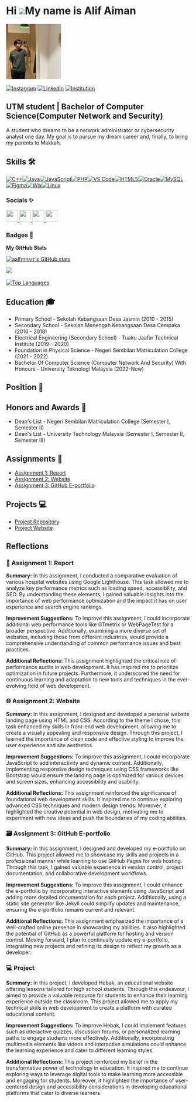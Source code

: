 Hi ![](https://user-images.githubusercontent.com/18350557/176309783-0785949b-9127-417c-8b55-ab5a4333674e.gif)My name is Alif Aiman
==================================================================================================================================


<img src="image/pict.jpg" alt="Profile Picture" width="150" height="150">

[![Instagram](https://img.shields.io/badge/Instagram-E4405F?style=for-the-badge&logo=instagram&logoColor=white)](https://instagram.com/yourprofile)
[![LinkedIn](https://img.shields.io/badge/LinkedIn-0A66C2?style=for-the-badge&logo=linkedin&logoColor=white)](https://linkedin.com/in/yourprofile)
[![Institution](https://img.shields.io/badge/Institution-0078D4?style=for-the-badge&logo=Microsoft&logoColor=white)](https://yourinstitution.com)

UTM student | Bachelor of Computer Science(Computer Network and Security)
-------------------------------------------------------------------------

A student who dreams to be a network administrator or cybersecurity analyst one day. My goal is to pursue my dream career and, finally, to bring my parents to Makkah.

## Skills 🛠️

<p align="left">
<a href="https://docs.microsoft.com/en-us/cpp/?view=msvc-170" target="_blank" rel="noreferrer"><img src="https://raw.githubusercontent.com/danielcranney/readme-generator/main/public/icons/skills/cplusplus-colored.svg" width="36" height="36" alt="C++" /></a><a href="https://www.oracle.com/java/" target="_blank" rel="noreferrer"><img src="https://raw.githubusercontent.com/danielcranney/readme-generator/main/public/icons/skills/java-colored.svg" width="36" height="36" alt="Java" /></a><a href="https://developer.mozilla.org/en-US/docs/Web/JavaScript" target="_blank" rel="noreferrer"><img src="https://raw.githubusercontent.com/danielcranney/readme-generator/main/public/icons/skills/javascript-colored.svg" width="36" height="36" alt="JavaScript" /></a><a href="https://www.php.net/" target="_blank" rel="noreferrer"><img src="https://raw.githubusercontent.com/danielcranney/readme-generator/main/public/icons/skills/php-colored.svg" width="36" height="36" alt="PHP" /></a><a href="https://code.visualstudio.com/" target="_blank" rel="noreferrer"><img src="https://raw.githubusercontent.com/danielcranney/readme-generator/main/public/icons/skills/visualstudiocode.svg" width="36" height="36" alt="VS Code" /></a><a href="https://developer.mozilla.org/en-US/docs/Glossary/HTML5" target="_blank" rel="noreferrer"><img src="https://raw.githubusercontent.com/danielcranney/readme-generator/main/public/icons/skills/html5-colored.svg" width="36" height="36" alt="HTML5" /></a><a href="https://www.oracle.com/uk/index.html" target="_blank" rel="noreferrer"><img src="https://raw.githubusercontent.com/danielcranney/readme-generator/main/public/icons/skills/oracle-colored.svg" width="36" height="36" alt="Oracle" /></a><a href="https://www.mysql.com/" target="_blank" rel="noreferrer"><img src="https://raw.githubusercontent.com/danielcranney/readme-generator/main/public/icons/skills/mysql-colored.svg" width="36" height="36" alt="MySQL" /></a><a href="https://www.figma.com/" target="_blank" rel="noreferrer"><img src="https://raw.githubusercontent.com/danielcranney/readme-generator/main/public/icons/skills/figma-colored.svg" width="36" height="36" alt="Figma" /></a><a href="https://wix.com" target="_blank" rel="noreferrer"><img src="https://raw.githubusercontent.com/danielcranney/readme-generator/main/public/icons/skills/wix-colored.svg" width="36" height="36" alt="Wix" /></a><a href="https://www.linux.org" target="_blank" rel="noreferrer"><img src="https://raw.githubusercontent.com/danielcranney/readme-generator/main/public/icons/skills/linux-colored.svg" width="36" height="36" alt="Linux" /></a>
</p>

### Socials ✨

<p align="left"> <a href="https://www.github.com/aalfmnsrr" target="_blank" rel="noreferrer"> <picture> <source media="(prefers-color-scheme: dark)" srcset="https://raw.githubusercontent.com/danielcranney/readme-generator/main/public/icons/socials/github-dark.svg" /> <source media="(prefers-color-scheme: light)" srcset="https://raw.githubusercontent.com/danielcranney/readme-generator/main/public/icons/socials/github.svg" /> <img src="https://raw.githubusercontent.com/danielcranney/readme-generator/main/public/icons/socials/github.svg" width="32" height="32" /> </picture> </a> <a href="http://www.instagram.com/alfmnsrr" target="_blank" rel="noreferrer"> <picture> <source media="(prefers-color-scheme: dark)" srcset="https://raw.githubusercontent.com/danielcranney/readme-generator/main/public/icons/socials/instagram-dark.svg" /> <source media="(prefers-color-scheme: light)" srcset="https://raw.githubusercontent.com/danielcranney/readme-generator/main/public/icons/socials/instagram.svg" /> <img src="https://raw.githubusercontent.com/danielcranney/readme-generator/main/public/icons/socials/instagram.svg" width="32" height="32" /> </picture> </a> <a href="https://www.linkedin.com/in/alif-aiman-084bab253/" target="_blank" rel="noreferrer"> <picture> <source media="(prefers-color-scheme: dark)" srcset="https://raw.githubusercontent.com/danielcranney/readme-generator/main/public/icons/socials/linkedin-dark.svg" /> <source media="(prefers-color-scheme: light)" srcset="https://raw.githubusercontent.com/danielcranney/readme-generator/main/public/icons/socials/linkedin.svg" /> <img src="https://raw.githubusercontent.com/danielcranney/readme-generator/main/public/icons/socials/linkedin.svg" width="32" height="32" /> </picture> </a> <a href="https://www.x.com/Alifmnsr" target="_blank" rel="noreferrer"> <picture> <source media="(prefers-color-scheme: dark)" srcset="https://raw.githubusercontent.com/danielcranney/readme-generator/main/public/icons/socials/twitter-dark.svg" /> <source media="(prefers-color-scheme: light)" srcset="https://raw.githubusercontent.com/danielcranney/readme-generator/main/public/icons/socials/twitter.svg" /> <img src="https://raw.githubusercontent.com/danielcranney/readme-generator/main/public/icons/socials/twitter.svg" width="32" height="32" /> </picture> </a></p>

### Badges 💯

<b>My GitHub Stats</b>

<a href="http://www.github.com/aalfmnsrr"><img src="https://github-readme-stats.vercel.app/api?username=aalfmnsrr&show_icons=true&hide=&count_private=true&title_color=0891b2&text_color=ffffff&icon_color=0891b2&bg_color=1c1917&hide_border=true&show_icons=true" alt="aalfmnsrr's GitHub stats" /></a>

<a href="http://www.github.com/aalfmnsrr"><img src="https://github-readme-streak-stats.herokuapp.com/?user=aalfmnsrr&stroke=ffffff&background=1c1917&ring=0891b2&fire=0891b2&currStreakNum=ffffff&currStreakLabel=0891b2&sideNums=ffffff&sideLabels=ffffff&dates=ffffff&hide_border=true" /></a>

<a href="https://github.com/aalfmnsrr" align="left"><img src="https://github-readme-stats.vercel.app/api/top-langs/?username=aalfmnsrr&langs_count=10&title_color=0891b2&text_color=ffffff&icon_color=0891b2&bg_color=1c1917&hide_border=true&locale=en&custom_title=Top%20%Languages" alt="Top Languages" /></a>

## Education 🎓 

- Primary School - Sekolah Kebangsaan Desa Jasmin (2010 - 2015)
- Secondary School - Sekolah Menengah Kebangsaan Desa Cempaka (2016 - 2018)
- Electrical Engineering (Secondary School) - Tuaku Jaafar Technical Institute (2019 - 2020)
- Foundation in Physical Science - Negeri Sembilan Matriculation College (2021 - 2022)
- Bachelor Of Computer Science (Computer Network And Security) With Honours - University Teknologi Malaysia (2022-Now)

## Position 👊

<!-- Add your positions here -->

## Honors and Awards 🥇

- Dean's List - Negeri Sembilan Matriculation College (Semester I, Semester II)
- Dean's List - University Technology Malaysia (Semester I, Semester II, Semester III)
  

## Assignments 📑

- [Assignment 1: Report](https://github.com/aalfmnsrr/Web-Programming-23-24/blob/main/Assignment%201/Web%20Programming%20Assignment%20Group%208%20-%20Alif%20Aiman.pdf)
- [Assignment 2: Website](http://www.alif-aiman.rf.gd/)
- [Assignment 3: GitHub E-portfolio](https://github.com/your_github_username/your_eportfolio_repo)

## Projects 💻

- [Project Repository](https://github.com/aalfmnsrr/Web-Programming-23-24/tree/main/Project)
- [Project Website](https://alif-aiman-cem-hebak.000webhostapp.com/)

## Reflections

### 📄 Assignment 1: Report

**Summary:** In this assignment, I conducted a comparative evaluation of various hospital websites using Google Lighthouse. This task allowed me to analyze key performance metrics such as loading speed, accessibility, and SEO. By understanding these elements, I gained valuable insights into the importance of web performance optimization and the impact it has on user experience and search engine rankings.

**Improvement Suggestions:** To improve this assignment, I could incorporate additional web performance tools like GTmetrix or WebPageTest for a broader perspective. Additionally, examining a more diverse set of websites, including those from different industries, would provide a comprehensive understanding of common performance issues and best practices.

**Additional Reflections:** This assignment highlighted the critical role of performance audits in web development. It has inspired me to prioritize optimization in future projects. Furthermore, it underscored the need for continuous learning and adaptation to new tools and techniques in the ever-evolving field of web development.

### 🌐 Assignment 2: Website

**Summary:** In this assignment, I designed and developed a personal website landing page using HTML and CSS. According to the theme I chose, this task enhanced my skills in front-end web development, allowing me to create a visually appealing and responsive design. Through this project, I learned the importance of clean code and effective styling to improve the user experience and site aesthetics.

**Improvement Suggestions:** To improve this assignment, I could incorporate JavaScript to add interactivity and dynamic content. Additionally, implementing responsive design techniques using CSS frameworks like Bootstrap would ensure the landing page is optimized for various devices and screen sizes, enhancing accessibility and usability.

**Additional Reflections:** This assignment reinforced the significance of foundational web development skills. It inspired me to continue exploring advanced CSS techniques and modern design trends. Moreover, it highlighted the creative potential in web design, motivating me to experiment with new ideas and push the boundaries of my coding abilities.

### 🗃 Assignment 3: GitHub E-portfolio

**Summary:** In this assignment, I designed and developed my e-portfolio on GitHub. This project allowed me to showcase my skills and projects in a professional manner while learning to use GitHub Pages for web hosting. Through this task, I gained valuable experience in version control, project documentation, and collaborative development workflows.

**Improvement Suggestions:** To improve this assignment, I could enhance the e-portfolio by incorporating interactive elements using JavaScript and adding more detailed documentation for each project. Additionally, using a static site generator like Jekyll could simplify updates and maintenance, ensuring the e-portfolio remains current and relevant.

**Additional Reflections:** This assignment emphasized the importance of a well-crafted online presence in showcasing my abilities. It also highlighted the potential of GitHub as a powerful platform for hosting and version control. Moving forward, I plan to continually update my e-portfolio, integrating new projects and refining its design to reflect my growth as a developer.

### 💻 Project

**Summary:** In this project, I developed Hebak, an educational website offering lessons tailored for high school students. Through this endeavour, I aimed to provide a valuable resource for students to enhance their learning experience outside the classroom. This project allowed me to apply my technical skills in web development to create a platform with curated educational content.

**Improvement Suggestions:** To improve Hebak, I could implement features such as interactive quizzes, discussion forums, or personalized learning paths to engage students more effectively. Additionally, incorporating multimedia elements like videos and interactive simulations could enhance the learning experience and cater to different learning styles.

**Additional Reflections:** This project reinforced my belief in the transformative power of technology in education. It inspired me to continue exploring ways to leverage digital tools to make learning more accessible and engaging for students. Moreover, it highlighted the importance of user-centered design and accessibility considerations in developing educational platforms that cater to diverse learners.
